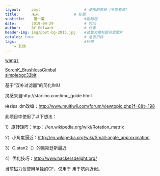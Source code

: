```yaml
---
layout:     post                    # 使用的布局（不需要改）
title:      未来                # 标题 
subtitle:    第一篇                  #副标题
date:       2019-04-29              # 时间
author:     BY Edlward              # 作者
header-img: img/post-bg-2015.jpg    #这篇文章标题背景图片
catalog: true                       # 是否归档
tags:                               #标签
    - 其他
---
```

[wangz](https://www.aliexpress.com/popular/15-pin-male-to-usb-adapter.html)   

[SorenK_BrushlessGimbal](https://github.com/Edlward/SorenK_BrushlessGimbal)  
[simplebgc32bit](https://www.basecamelectronics.com/simplebgc32bit/)  



基于“互补过滤器”的简化IMU

灵感来自http://starlino.com/imu_guide.html


由ziss_dm改编：http://www.multiwii.com/forum/viewtopic.php?f=8&t=198

此项目中使用了以下想法：

 1）旋转矩阵：http：//en.wikipedia.org/wiki/Rotation_matrix
 
 2）小角度逼近：http://en.wikipedia.org/wiki/Small-angle_approximation
 
 3）C.atan2（）的黑斯廷斯逼近
 
 4）优化技巧：http://www.hackersdelight.org/

当前磁力仪使用单独的CF，仅用于
用于航向近似。

